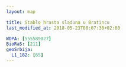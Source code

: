 ```yaml
---
layout: map

title: Stablo hrasta sladuna u Bratincu
last_modified_at: 2018-05-23T08:07:30+02:00

WDPA: [555589027]
BioRaS: [211]
geoSrbija:
  L1_182: [65]
---
```

